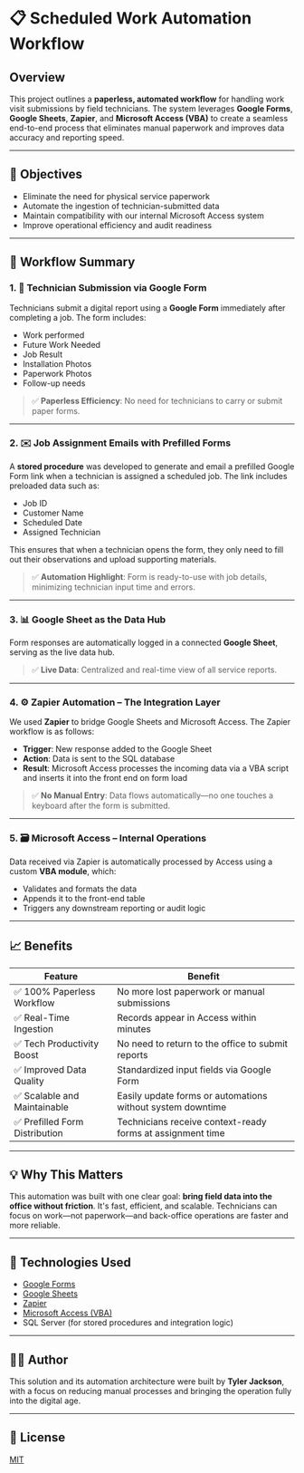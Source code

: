 # 📋 Scheduled Work Automation Workflow

## Overview

This project outlines a **paperless, automated workflow** for handling work visit submissions by field technicians. The system leverages **Google Forms**, **Google Sheets**, **Zapier**, and **Microsoft Access (VBA)** to create a seamless end-to-end process that eliminates manual paperwork and improves data accuracy and reporting speed.

---

## 🚀 Objectives

- Eliminate the need for physical service paperwork  
- Automate the ingestion of technician-submitted data  
- Maintain compatibility with our internal Microsoft Access system  
- Improve operational efficiency and audit readiness  

---

## 🔄 Workflow Summary

### 1. 🧾 Technician Submission via Google Form

Technicians submit a digital report using a **Google Form** immediately after completing a job. The form includes:

- Work performed  
- Future Work Needed  
- Job Result  
- Installation Photos  
- Paperwork Photos  
- Follow-up needs  

> ✅ **Paperless Efficiency**: No need for technicians to carry or submit paper forms.

---

### 2. ✉️ Job Assignment Emails with Prefilled Forms

A **stored procedure** was developed to generate and email a prefilled Google Form link when a technician is assigned a scheduled job. The link includes preloaded data such as:

- Job ID  
- Customer Name  
- Scheduled Date  
- Assigned Technician  

This ensures that when a technician opens the form, they only need to fill out their observations and upload supporting materials.

> ✅ **Automation Highlight**: Form is ready-to-use with job details, minimizing technician input time and errors.

---

### 3. 📊 Google Sheet as the Data Hub

Form responses are automatically logged in a connected **Google Sheet**, serving as the live data hub.

> ✅ **Live Data**: Centralized and real-time view of all service reports.

---

### 4. ⚙️ Zapier Automation – The Integration Layer

We used **Zapier** to bridge Google Sheets and Microsoft Access. The Zapier workflow is as follows:

- **Trigger**: New response added to the Google Sheet  
- **Action**: Data is sent to the SQL database  
- **Result**: Microsoft Access processes the incoming data via a VBA script and inserts it into the front end on form load  

> ✅ **No Manual Entry**: Data flows automatically—no one touches a keyboard after the form is submitted.

---

### 5. 🗃 Microsoft Access – Internal Operations

Data received via Zapier is automatically processed by Access using a custom **VBA module**, which:

- Validates and formats the data  
- Appends it to the front-end table  
- Triggers any downstream reporting or audit logic  

---

## 📈 Benefits

| Feature                         | Benefit                                                      |
|----------------------------------|---------------------------------------------------------------|
| ✅ 100% Paperless Workflow       | No more lost paperwork or manual submissions                 |
| ✅ Real-Time Ingestion           | Records appear in Access within minutes                      |
| ✅ Tech Productivity Boost       | No need to return to the office to submit reports            |
| ✅ Improved Data Quality         | Standardized input fields via Google Form                    |
| ✅ Scalable and Maintainable     | Easily update forms or automations without system downtime   |
| ✅ Prefilled Form Distribution   | Technicians receive context-ready forms at assignment time   |

---

## 💡 Why This Matters

This automation was built with one clear goal: **bring field data into the office without friction**. It's fast, efficient, and scalable. Technicians can focus on work—not paperwork—and back-office operations are faster and more reliable.

---

## 🔧 Technologies Used

- [Google Forms](https://www.google.com/forms/about/)  
- [Google Sheets](https://www.google.com/sheets/about/)  
- [Zapier](https://zapier.com/)  
- [Microsoft Access (VBA)](https://learn.microsoft.com/en-us/office/vba/api/overview/access)  
- SQL Server (for stored procedures and integration logic)

---

## 👨‍💻 Author

This solution and its automation architecture were built by **Tyler Jackson**, with a focus on reducing manual processes and bringing the operation fully into the digital age.

---

## 📄 License

[MIT](LICENSE)
